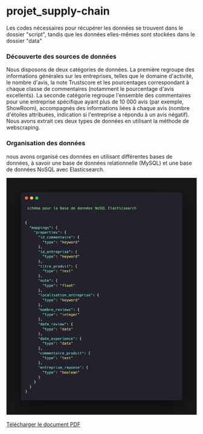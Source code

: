 # projet_supply-chain
 Les codes nécessaires pour récupérer les données se trouvent dans le dossier "script", tandis que les données elles-mêmes sont stockées dans le dossier "data"
 
### Découverte des sources de données
Nous disposons de deux catégories de données. La première regroupe des informations générales sur les entreprises, telles que le domaine d'activité, le nombre d'avis, la note Trustscore et les pourcentages correspondant à chaque classe de commentaires (notamment le pourcentage d'avis excellents). La seconde catégorie regroupe l'ensemble des commentaires pour une entreprise spécifique ayant plus de 10 000 avis (par exemple, ShowRoom), accompagnés des informations liées à chaque avis (nombre d'étoiles attribuées, indication si l'entreprise a répondu à un avis négatif). Nous avons extrait ces deux types de données en utilisant la méthode de webscraping. 

### Organisation des données
nous avons organisé ces données en utilisant différentes bases de données, à savoir une base de données relationnelle (MySQL) et une base de données NoSQL avec Elasticsearch.

![Logo](https://github.com/jouahibou/projet_supply-chain/blob/873bb14efc8340c84e21c5a9f0e96d7d8d2f39d3/Documentation/Elasticsearch.png)

[Télécharger le document PDF](https://github.com/jouahibou/projet_supply-chain/blob/873bb14efc8340c84e21c5a9f0e96d7d8d2f39d3/Documentation/Diagramme%20sans%20nom.pdf)
